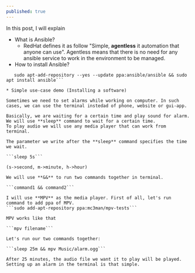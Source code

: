 ```yaml
---
published: true
---
```

In this post, I will explain
* What is Ansible?
  * RedHat defines it as follow "Simple, **agentless** it automation that anyone can use". Agentless means that there is no need for any ansible service to work in the environment to be managed.
* How to install Ansible?
```sudo apt update && sudo apt install software-properties-common
   sudo apt-add-repository --yes --update ppa:ansible/ansible && sudo apt install ansible```

* Simple use-case demo (Installing a software)

Sometimes we need to set alarms while working on computer. In such cases, we can use the terminal instedad of phone, website or gui-app.

Basically, we are waiting for a certain time and play sound for alarm. We will use **sleep** command to wait for a certain time.
To play audio we will use any media player that can work from terminal.

The parameter we write after the **sleep** command specifies the time we wait.

```sleep 5s```

(s->second, m->minute, h->hour)

We will use **&&** to run two commands together in terminal.

```command1 && command2```

I will use **MPV** as the media player. First of all, let's run command to add ppa of MPV.
```sudo add-apt-repository ppa:mc3man/mpv-tests```

MPV works like that

```mpv filename```

Let's run our two commands together:

```sleep 25m && mpv Music/alarm.ogg```

After 25 minutes, the audio file we want it to play will be played. Setting up an alarm in the terminal is that simple.

